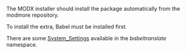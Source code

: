 The MODX installer should install the package automatically from the modmore
repository.

To install the extra, Babel must be installed first.

There are some [System_Settings](03_System_Settings) available in the
_babeltranslate_ namespace.
